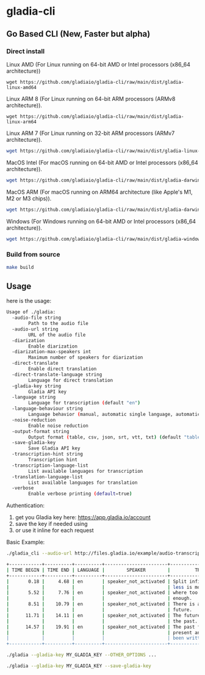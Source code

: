 # gladia-cli

## Go Based CLI (New, Faster but alpha)

### Direct install

Linux AMD (For Linux running on 64-bit AMD or Intel processors (x86_64 architecture))

```
wget https://github.com/gladiaio/gladia-cli/raw/main/dist/gladia-linux-amd64
```

Linux ARM 8 (For Linux running on 64-bit ARM processors (ARMv8 architecture)).

```
wget https://github.com/gladiaio/gladia-cli/raw/main/dist/gladia-linux-arm64
```

Linux ARM 7 (For Linux running on 32-bit ARM processors (ARMv7 architecture)).

```bash
wget https://github.com/gladiaio/gladia-cli/raw/main/dist/gladia-linux-arm7
```


MacOS Intel (For macOS running on 64-bit AMD or Intel processors (x86_64 architecture)).

```bash
wget https://github.com/gladiaio/gladia-cli/raw/main/dist/gladia-darwin-amd64
```

MacOS ARM (For macOS running on ARM64 architecture (like Apple's M1, M2 or M3 chips)).

```bash
wget https://github.com/gladiaio/gladia-cli/raw/main/dist/gladia-darwin-arm64
```

Windows (For Windows running on 64-bit AMD or Intel processors (x86_64 architecture)).

```bash
wget https://github.com/gladiaio/gladia-cli/raw/main/dist/gladia-windows-amd64.exe
```

### Build from source

```bash
make build
```

## Usage

here is the usage:

```bash
Usage of ./gladia:
  -audio-file string
        Path to the audio file
  -audio-url string
        URL of the audio file
  -diarization
        Enable diarization
  -diarization-max-speakers int
        Maximum number of speakers for diarization
  -direct-translate
        Enable direct translation
  -direct-translate-language string
        Language for direct translation
  -gladia-key string
        Gladia API key
  -language string
        Language for transcription (default "en")
  -language-behaviour string
        Language behavior (manual, automatic single language, automatic multiple languages) (default "automatic multiple languages")
  -noise-reduction
        Enable noise reduction
  -output-format string
        Output format (table, csv, json, srt, vtt, txt) (default "table")
  -save-gladia-key
        Save Gladia API key
  -transcription-hint string
        Transcription hint
  -transcription-language-list
        List available languages for transcription
  -translation-language-list
        List available languages for translation
  -verbose
        Enable verbose printing (default=true)
```

Authentication:

1.  get you Gladia key here: https://app.gladia.io/account
2.  save the key if needed using
3.  or use it inline for each request

Basic Example:

```bash
./gladia_cli --audio-url http://files.gladia.io/example/audio-transcription/split_infinity.wav

+------------+----------+----------+-----------------------+--------------------------------+
| TIME BEGIN | TIME END | LANGUAGE |        SPEAKER        |         TRANSCRIPTION          |
+------------+----------+----------+-----------------------+--------------------------------+
|       0.18 |     4.68 | en       | speaker_not_activated | Split infinity in a time when  |
|            |          |          |                       | less is more,                  |
|       5.52 |     7.76 | en       | speaker_not_activated | where too much is never        |
|            |          |          |                       | enough.                        |
|       8.51 |    10.79 | en       | speaker_not_activated | There is always hope for the   |
|            |          |          |                       | future.                        |
|      11.71 |    14.11 | en       | speaker_not_activated | The future can be read from    |
|            |          |          |                       | the past.                      |
|      14.57 |    19.91 | en       | speaker_not_activated | The past foreshadows the       |
|            |          |          |                       | present and the present hasn't |
|            |          |          |                       | been written yet.              |
+------------+----------+----------+-----------------------+--------------------------------+
```

```bash
./gladia --gladia-key MY_GLADIA_KEY --OTHER_OPTIONS ...
```

```bash
./gladia --gladia-key MY_GLADIA_KEY --save-gladia-key
```
